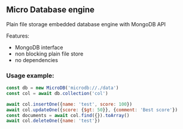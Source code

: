 ## Micro Database engine

Plain file storage embedded database engine with MongoDB API

Features:
- MongoDB interface
- non blocking plain file store
- no dependencies

### Usage example:

```js
const db = new MicroDB('microdb://./data')
const col = await db.collection('col')

await col.insertOne({name: 'test', score: 100})
await col.updateOne({score: {$gt: 50}}, {comment: 'Best score'})
const documents = await col.find({}).toArray()
await col.deleteOne({name: 'test'})
```
